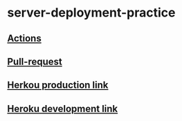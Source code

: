 # server-deployment-practice

## [Actions](https://github.com/moathabuhamad/server-deployment-practice/actions)

## [Pull-request](https://github.com/moathabuhamad/server-deployment-practice/pull/1)

## [Herkou production link](https://moathnajeh-server-deploy-prod.herokuapp.com)

## [Heroku development link](https://moathnajeh-server-deploy-dev.herokuapp.com)
